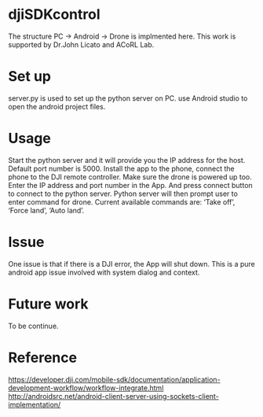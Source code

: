 # djiSDKcontrol
The structure PC -> Android -> Drone is implmented here.
This work is supported by Dr.John Licato and ACoRL Lab.
# Set up
server.py is used to set up the python server on PC.
use Android studio to open the android project files.
# Usage
Start the python server and it will provide you the IP address for the host. Default port number is 5000.
Install the app to the phone, connect the phone to the DJI remote controller. Make sure the drone is powered up too.
Enter the IP address and port number in the App. And press connect button to connect to the python server.
Python server will then prompt user to enter command for drone. 
Current available commands are: ‘Take off’, ‘Force land’, ‘Auto land’.
# Issue
One issue is that if there is a DJI error, the App will shut down. This is a pure android app issue involved with system dialog and context.
# Future work
To be continue.
# Reference
https://developer.dji.com/mobile-sdk/documentation/application-development-workflow/workflow-integrate.html
http://androidsrc.net/android-client-server-using-sockets-client-implementation/
